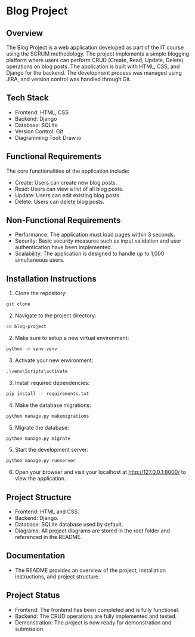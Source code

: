 # Blog Project

## Overview

The Blog Project is a web application developed as part of the IT course using the SCRUM methodology. The project implements a simple blogging platform where users can perform CRUD (Create, Read, Update, Delete) operations on blog posts. The application is built with HTML, CSS, and Django for the backend. The development process was managed using JIRA, and version control was handled through Git.


## Tech Stack

- Frontend: HTML, CSS
- Backend: Django
- Database: SQLite
- Version Control: Git
- Diagramming Tool: Draw.io

## Functional Requirements

The core functionalities of the application include:

- Create: Users can create new blog posts.
- Read: Users can view a list of all blog posts.
- Update: Users can edit existing blog posts.
- Delete: Users can delete blog posts.

## Non-Functional Requirements

- Performance: The application must load pages within 3 seconds.
- Security: Basic security measures such as input validation and user authentication have been implemented.
- Scalability: The application is designed to handle up to 1,000 simultaneous users.

## Installation Instructions

1. Clone the repository:
   
```bash
git clone 
```

2. Navigate to the project directory:
   
```bash
cd blog-project
```

2. Make sure to setup a new virtual environment:

```bash
python -m venv venv
```

3. Activate your new environment:

```bash
.\venv\Scripts\activate
```

3. Install required dependencies:
   
```bash
pip install -r requirements.txt
```   

4. Make the database migrations:
   
```bash
python manage.py makemigrations
```

5. Migrate the database:

```bash
python manage.py migrate
```

5. Start the development server:
   
```bash
python manage.py runserver
```

6. Open your browser and visit your localhost at http://127.0.0.1:8000/ to view the application.

## Project Structure

- Frontend: HTML and CSS.
- Backend: Django.
- Database: SQLite database used by default.
- Diagrams: All project diagrams are stored in the root folder and referenced in the README.

## Documentation

- The README provides an overview of the project, installation instructions, and project structure.

## Project Status

- Frontend: The frontend has been completed and is fully functional.
- Backend: The CRUD operations are fully implemented and tested.
- Demonstration: The project is now ready for demonstration and submission.

